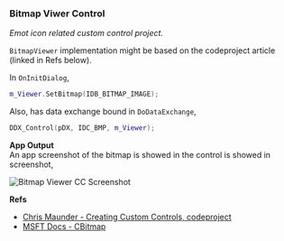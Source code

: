 ### Bitmap Viwer Control
*Emot icon related custom control project.*

`BitmapViewer` implementation might be based on the codeproject article (linked in Refs below).

In `OnInitDialog`,
```cpp
m_Viewer.SetBitmap(IDB_BITMAP_IMAGE);
```

Also, has data exchange bound in `DoDataExchange`,
```cpp
DDX_Control(pDX, IDC_BMP, m_Viewer);
```

**App Output**  
An app screenshot of the bitmap is showed in the control is showed in screenshot,  
  
![Bitmap Viewer CC Screenshot](https://user-images.githubusercontent.com/7858031/221285585-4821cce0-729a-44b6-a10e-46b9594ea4ce.png)
  

**Refs**  
- [Chris Maunder - Creating Custom Controls, codeproject](https://www.codeproject.com/articles/521/creating-custom-controls)
- [MSFT Docs - CBitmap](https://learn.microsoft.com/en-us/cpp/mfc/reference/cbitmap-class)